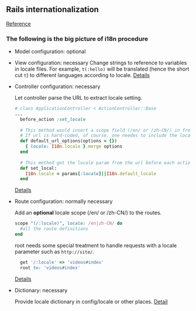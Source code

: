 ## Rails internationalization
  [Reference](http://guides.rubyonrails.org/i18n.html)
### The following is the big picture of i18n procedure
  * Model configuration: optional
  
  * View configuration: necessary
    Change strings to reference to variables in locale files. For example, `t(:hello)` will be translated (hence the short cut `t`) to 
    different languages according to locale.
    [Details](i18n_view.md)
  * Controller configuration: necessary
  
    Let controller parse the URL to extract locale setting.
    ```ruby
    # class ApplicationController < ActionController::Base
    ...
      before_action :set_locale
      
      # This method would insert a scope field (/en/ or /zh-CN/) in front of all the urls generated by url helper methods.
      # If url is hard-coded, of course, one needes to include the locale info in the url. 
      def default_url_options(options = {})
        { locale: I18n.locale }.merge options
      end 
      
      # This method get the locale param from the url before each action.
      def set_local:
        I18n.locale = params[:locale]||I18n.default_locale
      end
    ```
    [Details](i18n_controller.md)
  * Route configuration: normally necessary
  
    Add an __optional__ locale scope (/en/ or /zh-CN/) to the routes.
    ```ruby
    scope "(/:locale)", locale: /en|zh-CN/ do
      #all the route definitions
    end
    ```
    
    root needs some special treatment to handle requests with a locale parameter such as `http://site/`.
    ```ruby
      get '/:locale' => 'videos#index' 
      root to: 'videos#index'
    ```
    [Details](i18_routes.md)
  * Dictionary: necessary
  
    Provide locale dictionary in config/locale or other places. [Detail](i18n_dictionary.md)
